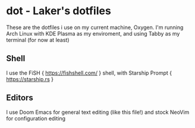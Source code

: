 # dot - Laker's dotfiles
These are the dotfiles i use on my current machine, Oxygen.
I'm running Arch Linux with KDE Plasma as my enviroment, and using Tabby as my terminal (for now at least)

## Shell

I use the FiSH { https://fishshell.com/ } shell, with Starship Prompt { https://starship.rs }

## Editors

I use Doom Emacs for general text editing (like this file!) and stock NeoVim for configuration editing
